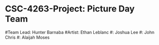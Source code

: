 # CSC-4263-Project: Picture Day Team
#Team Lead: Hunter Barnaba
#Artist: Ethan Leblanc
#: Joshua Lee
#: John Chris
#: Alaijah Moses
